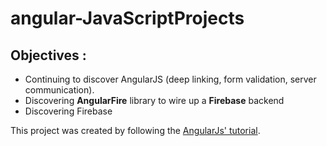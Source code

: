 # angular-JavaScriptProjects

## Objectives :

* Continuing to discover AngularJS (deep linking, form validation, server communication).
* Discovering **AngularFire** library to wire up a **Firebase** backend
* Discovering Firebase

This project was created by following the [AngularJs' tutorial](https://angularjs.org/).